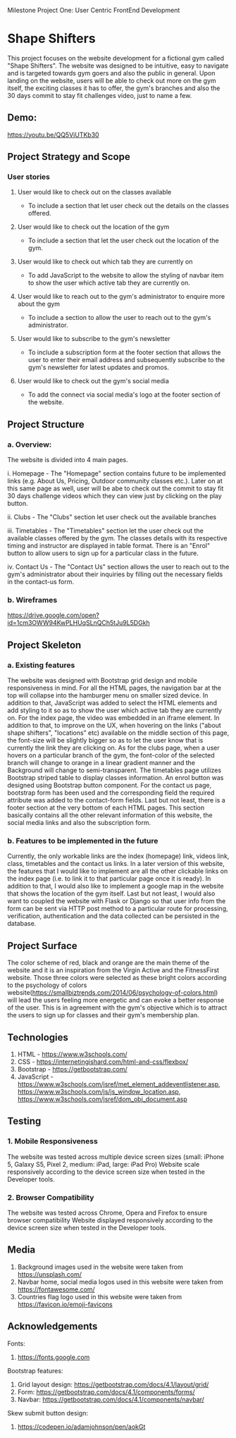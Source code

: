 Milestone Project One:  User Centric FrontEnd Development

# Shape Shifters 

This project focuses on the website development for a fictional gym called "Shape Shifters".
The website was designed to be intuitive, easy to navigate and is targeted towards gym goers and also the public in general.
Upon landing on the website, users will be able to check out more on the gym itself, the exciting classes it has to offer, 
the gym's branches and also the 30 days commit to stay fit challenges video, just to name a few.

## Demo: 
https://youtu.be/QQ5ViUTKb30

## Project Strategy and Scope
### User stories
1. User would like to check out on the classes available
   - To include a section that let user check out the details on the classes offered.

2. User would like to check out the location of the gym 
   - To include a section that let the user check out the location of the gym.

3. User would like to check out which tab they are currently on
    - To add JavaScript to the website to allow the styling of navbar item to show the user 
      which active tab they are currently on.

4. User would like to reach out to the gym's administrator to enquire more about the gym 
    - To include a section to allow the user to reach out to the gym's administrator. 

5. User would like to subscribe to the gym's newsletter
   - To include a subscription form at the footer section that allows the user to enter their email
     address and subsequently subscribe to the gym's newsletter for latest updates and promos.

6. User would like to check out the gym's social media  
   - To add the connect via social media's logo at the footer section of the website.

## Project Structure
### a. Overview:
The website is divided into 4 main pages.

i. Homepage - The "Homepage" section contains future to be implemented links (e.g. About Us, Pricing, Outdoor community classes etc.).
              Later on at this same page as well, user will be abe to check out the commit to stay fit 30 days challenge videos
              which they can view just by clicking on the play button.

ii. Clubs - The "Clubs" section let user check out the available branches

iii. Timetables - The "Timetables" section let the user check out the available classes offered by the gym.
                 The classes details with its respective timing and instructor are displayed in table format.
                 There is an "Enrol" button to allow users to sign up for a particular class in the future.

iv. Contact Us - The "Contact Us" section allows the user to reach out to the gym's administrator about their
                 inquiries by filling out the necessary fields in the contact-us form.

### b. Wireframes
https://drive.google.com/open?id=1cm3OWW94KwPLHUqSLnQCh5tJu9L5DGkh

## Project Skeleton
### a. Existing features
The website was designed with Bootstrap grid design and mobile responsiveness in mind. 
For all the HTML pages, the navigation bar at the top will collapse into the hamburger menu on smaller sized device. 
In addition to that, JavaScript was added to select the HTML elements and add styling to it so as to show the user which 
active tab they are currently on. For the index page, the video was embedded in an iframe element. In addition to that, 
to improve on the UX, when hovering on the links ("about shape shifters", "locations" etc) available on the middle 
section of this page, the font-size will be slightly bigger so as to let the user know that is currently the link 
they are clicking on. As for the clubs page, when a user hovers on a particular branch of the gym,
the font-color of the selected branch will change to orange in a linear gradient manner and the Background
will change to semi-transparent. The timetables page utilizes Bootstrap striped table to display classes information.
An enrol button was designed using Bootstrap button component. For the contact us page, bootstrap form has been used
and the corresponding field the required attribute was added to the contact-form fields.
Last but not least, there is a footer section at the very bottom of each HTML pages. This section
basically contains all the other relevant information of this website, the social media links and
also the subscription form.

### b. Features to be implemented in the future
Currently, the only workable links are the index (homepage) link, videos link, class, timetables
and the contact us links. In a later version of this website, the features that I would like to 
implement are all the other clickable links on the index page (i.e. to link it to that particular page
once it is ready). In addition to that, I would also like to implement a google map in the website that
shows the location of the gym itself. Last but not least, I would also want to coupled the website with 
Flask or Django so that user info from the form can be sent via HTTP post method to a particular route for processing,
verification, authentication and the data collected can be persisted in the database. 

## Project Surface
The color scheme of red, black and orange are the main theme of the website and it is an 
inspiration from the Virgin Active and the FitnessFirst website. Those three colors were
selected as these bright colors according to the psychology of colors website(https://smallbiztrends.com/2014/06/psychology-of-colors.html)  
will lead the users feeling more energetic and can evoke a better response of the user.
This is in agreement with the gym's objective which is to attract the users to sign up
for classes and their gym's membership plan.

## Technologies
1. HTML - https://www.w3schools.com/
2. CSS - https://internetingishard.com/html-and-css/flexbox/
3. Bootstrap - https://getbootstrap.com/
4. JavaScript - https://www.w3schools.com/jsref/met_element_addeventlistener.asp, https://www.w3schools.com/js/js_window_location.asp,
                https://www.w3schools.com/jsref/dom_obj_document.asp

## Testing
### 1. Mobile Responsiveness
The website was tested across multiple device screen sizes (small: iPhone 5, Galaxy S5, Pixel 2, medium: iPad, large: iPad Pro)
Website scale responsively according to the device screen size when tested in the Developer tools.

### 2. Browser Compatibility
The website was tested across Chrome, Opera and Firefox to ensure browser compatibility
Website displayed responsively according to the device screen size when tested in the Developer tools.

## Media
1. Background images used in the website were taken from https://unsplash.com/
2. Navbar home, social media logos used in this website were taken from https://fontawesome.com/
3. Countries flag logo used in this website were taken from https://favicon.io/emoji-favicons 

## Acknowledgements

Fonts: 
1. https://fonts.google.com

Bootstrap features:
1. Grid layout design: https://getbootstrap.com/docs/4.1/layout/grid/ 
2. Form: https://getbootstrap.com/docs/4.1/components/forms/
3. Navbar: https://getbootstrap.com/docs/4.1/components/navbar/

Skew submit button design: 
1. https://codepen.io/adamjohnson/pen/aokGt


